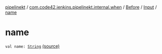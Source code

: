 [pipelinekt](../../../index.md) / [com.code42.jenkins.pipelinekt.internal.when](../../index.md) / [Before](../index.md) / [Input](index.md) / [name](./name.md)

# name

`val name: `[`String`](https://kotlinlang.org/api/latest/jvm/stdlib/kotlin/-string/index.html) [(source)](https://github.com/code42/pipelinekt/tree/master/internal/src/main/kotlin/com/code42/jenkins/pipelinekt/internal/when/Before.kt#L16)